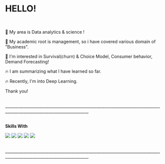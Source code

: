 
<!--
**Reign2121/Reign2121** is a ✨ _special_ ✨ repository because its `README.md` (this file) appears on your GitHub profile.

Here are some ideas to get you started:

- 🔭 I’m currently working on ...
- 🌱 I’m currently learning ...
- 👯 I’m looking to collaborate on ...
- 🤔 I’m looking for help with ...
- 💬 Ask me about ...
- 📫 How to reach me: ...
- 😄 Pronouns: ...
- ⚡ Fun fact: ...
-->
 HELLO!
 =============
<br/>

🌱 My area is Data analytics & science !

🙋 My academic root is management, so i have covered various domain of "Business".

🙋 I'm interested in Survival(churn) & Choice Model, Consumer behavior, Demand Forecasting!

🔥 I am summarizing what I have learned so far.

🔥 Recently, I'm into Deep Learning.

Thank you!

<br/>
________________________________________________________________________________________________________________________
<br/>
<br/>

__Skills With__

<img src="https://img.shields.io/badge/Python-3776AB?style=for-the-badge&logo=Python&logoColor=white"/> <img src="https://img.shields.io/badge/R-276DC3?style=for-the-badge&logo=R&logoColor=white"/> <img src="https://img.shields.io/badge/sklearn-F7931E?style=for-the-badge&logo=scikit-learn&logoColor=white"/> <img src="https://img.shields.io/badge/TensorFlow-FF6F00?style=for-the-badge&logo=TensorFlow&logoColor=white"> <img src="https://img.shields.io/badge/mysql-4479A1?style=for-the-badge&logo=mysql&logoColor=white">

<br/>
________________________________________________________________________________________________________________________
<br/><br/>
<div align="center">

  
</div>  
